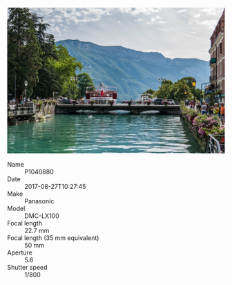 [![P1040880](/photos/hd/P1040880.jpg)](/photos/full/P1040880.jpg?raw=true)

<dl>
  <dt>Name</dt>
  <dd>P1040880</dd>
  <dt>Date</dt>
  <dd>2017-08-27T10:27:45</dd>
  <dt>Make</dt>
  <dd>Panasonic</dd>
  <dt>Model</dt>
  <dd>DMC-LX100</dd>
  <dt>Focal length</dt>
  <dd>22.7 mm</dd>
  <dt>Focal length (35 mm equivalent)</dt>
  <dd>50 mm</dd>
  <dt>Aperture</dt>
  <dd>5.6</dd>
  <dt>Shutter speed</dt>
  <dd>1/800</dd>
</dl>
